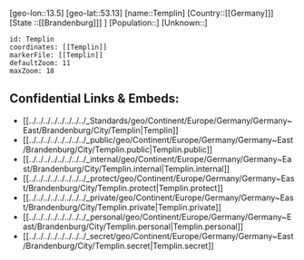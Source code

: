 ﻿---
location: [53.13,13.5]
mapzoom: [7,12] 
mapmarker: city 
type: City
tags:
- geo/City


SpocWebEntityId: 34807
isDeleted: false
confidential: public

---
[geo-lon::13.5]
[geo-lat::53.13]
[name::Templin]
[Country::[[Germany]]]
[State ::[[Brandenburg]]] ]
[Population::]
[Unknown::]


```leaflet
id: Templin
coordinates: [[Templin]]
markerFile: [[Templin]]
defaultZoom: 11 
maxZoom: 18
```


## Confidential Links & Embeds: 
- [[../../../../../../../../_Standards/geo/Continent/Europe/Germany/Germany~East/Brandenburg/City/Templin|Templin]] 
- [[../../../../../../../../_public/geo/Continent/Europe/Germany/Germany~East/Brandenburg/City/Templin.public|Templin.public]] 
- [[../../../../../../../../_internal/geo/Continent/Europe/Germany/Germany~East/Brandenburg/City/Templin.internal|Templin.internal]] 
- [[../../../../../../../../_protect/geo/Continent/Europe/Germany/Germany~East/Brandenburg/City/Templin.protect|Templin.protect]] 
- [[../../../../../../../../_private/geo/Continent/Europe/Germany/Germany~East/Brandenburg/City/Templin.private|Templin.private]] 
- [[../../../../../../../../_personal/geo/Continent/Europe/Germany/Germany~East/Brandenburg/City/Templin.personal|Templin.personal]] 
- [[../../../../../../../../_secret/geo/Continent/Europe/Germany/Germany~East/Brandenburg/City/Templin.secret|Templin.secret]] 
